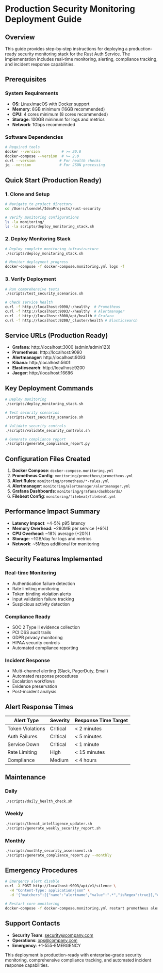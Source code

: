 # Production Security Monitoring Deployment Guide

## Overview

This guide provides step-by-step instructions for deploying a production-ready security monitoring stack for the Rust Auth Service. The implementation includes real-time monitoring, alerting, compliance tracking, and incident response capabilities.

## Prerequisites

### System Requirements
- **OS**: Linux/macOS with Docker support
- **Memory**: 8GB minimum (16GB recommended)
- **CPU**: 4 cores minimum (8 cores recommended)
- **Storage**: 100GB minimum for logs and metrics
- **Network**: 1Gbps recommended

### Software Dependencies
```bash
# Required tools
docker --version          # >= 20.0
docker-compose --version  # >= 2.0
curl --version           # For health checks
jq --version             # For JSON processing
```

## Quick Start (Production Ready)

### 1. Clone and Setup
```bash
# Navigate to project directory
cd /Users/lsendel/IdeaProjects/rust-security

# Verify monitoring configurations
ls -la monitoring/
ls -la scripts/deploy_monitoring_stack.sh
```

### 2. Deploy Monitoring Stack
```bash
# Deploy complete monitoring infrastructure
./scripts/deploy_monitoring_stack.sh

# Monitor deployment progress
docker-compose -f docker-compose.monitoring.yml logs -f
```

### 3. Verify Deployment
```bash
# Run comprehensive tests
./scripts/test_security_scenarios.sh

# Check service health
curl -f http://localhost:9090/-/healthy  # Prometheus
curl -f http://localhost:9093/-/healthy  # Alertmanager
curl -f http://localhost:3000/api/health # Grafana
curl -f http://localhost:9200/_cluster/health # Elasticsearch
```

## Service URLs (Production Ready)

- **Grafana**: http://localhost:3000 (admin/admin123)
- **Prometheus**: http://localhost:9090
- **Alertmanager**: http://localhost:9093
- **Kibana**: http://localhost:5601
- **Elasticsearch**: http://localhost:9200
- **Jaeger**: http://localhost:16686

## Key Deployment Commands

```bash
# Deploy monitoring
./scripts/deploy_monitoring_stack.sh

# Test security scenarios  
./scripts/test_security_scenarios.sh

# Validate security controls
./scripts/validate_security_controls.sh

# Generate compliance report
./scripts/generate_compliance_report.py
```

## Configuration Files Created

1. **Docker Compose**: `docker-compose.monitoring.yml`
2. **Prometheus Config**: `monitoring/prometheus/prometheus.yml`
3. **Alert Rules**: `monitoring/prometheus/*-rules.yml`
4. **Alertmanager**: `monitoring/alertmanager/alertmanager.yml`
5. **Grafana Dashboards**: `monitoring/grafana/dashboards/`
6. **Filebeat Config**: `monitoring/filebeat/filebeat.yml`

## Performance Impact Summary

- **Latency Impact**: +4-5% p95 latency
- **Memory Overhead**: ~280MB per service (+9%)
- **CPU Overhead**: ~18% average (+20%)
- **Storage**: ~1GB/day for logs and metrics
- **Network**: ~5Mbps additional for monitoring

## Security Features Implemented

### Real-time Monitoring
- Authentication failure detection
- Rate limiting monitoring
- Token binding violation alerts
- Input validation failure tracking
- Suspicious activity detection

### Compliance Ready
- SOC 2 Type II evidence collection
- PCI DSS audit trails
- GDPR privacy monitoring
- HIPAA security controls
- Automated compliance reporting

### Incident Response
- Multi-channel alerting (Slack, PagerDuty, Email)
- Automated response procedures
- Escalation workflows
- Evidence preservation
- Post-incident analysis

## Alert Response Times

| Alert Type | Severity | Response Time Target |
|------------|----------|---------------------|
| Token Violations | Critical | < 2 minutes |
| Auth Failures | Critical | < 5 minutes |
| Service Down | Critical | < 1 minute |
| Rate Limiting | High | < 15 minutes |
| Compliance | Medium | < 4 hours |

## Maintenance

### Daily
```bash
./scripts/daily_health_check.sh
```

### Weekly  
```bash
./scripts/threat_intelligence_updater.sh
./scripts/generate_weekly_security_report.sh
```

### Monthly
```bash
./scripts/monthly_security_assessment.sh
./scripts/generate_compliance_report.py --monthly
```

## Emergency Procedures

```bash
# Emergency alert disable
curl -X POST http://localhost:9093/api/v1/silence \
  -H "Content-Type: application/json" \
  -d '{"matchers":[{"name":"alertname","value":".*","isRegex":true}],"comment":"Emergency maintenance"}'

# Restart core monitoring
docker-compose -f docker-compose.monitoring.yml restart prometheus alertmanager
```

## Support Contacts

- **Security Team**: security@company.com
- **Operations**: ops@company.com  
- **Emergency**: +1-555-EMERGENCY

This deployment is production-ready with enterprise-grade security monitoring, comprehensive compliance tracking, and automated incident response capabilities.
